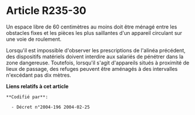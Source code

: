# Article R235-30

Un espace libre de 60 centimètres au moins doit être ménagé entre les obstacles fixes et les pièces les plus saillantes d'un
appareil circulant sur une voie de roulement.

Lorsqu'il est impossible d'observer les prescriptions de l'alinéa précédent, des dispositifs matériels doivent interdire aux
salariés de pénétrer dans la zone dangereuse. Toutefois, lorsqu'il s'agit d'appareils situés à proximité de lieux de passage,
des refuges peuvent être aménagés à des intervalles n'excédant pas dix mètres.

**Liens relatifs à cet article**

	**Codifié par**:

	  - Décret n°2004-196 2004-02-25
